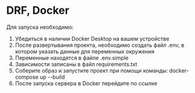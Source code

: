 # DRF, Docker

Для запуска необходимо:
1. Убедиться в наличии Docker Desktop на вашем устройстве
2. После развертывания проекта, необходимо создать файл .env, в котором указать данные для переменных окружения
3. Переменные находятся в файле .env.simple
4. Зависимости записаны в файл requirements.txt
5. Соберите образ и запустите проект при помощи команды: docker-compose up --build 
6. После запуска сервера в Docker перейдите по ссылке